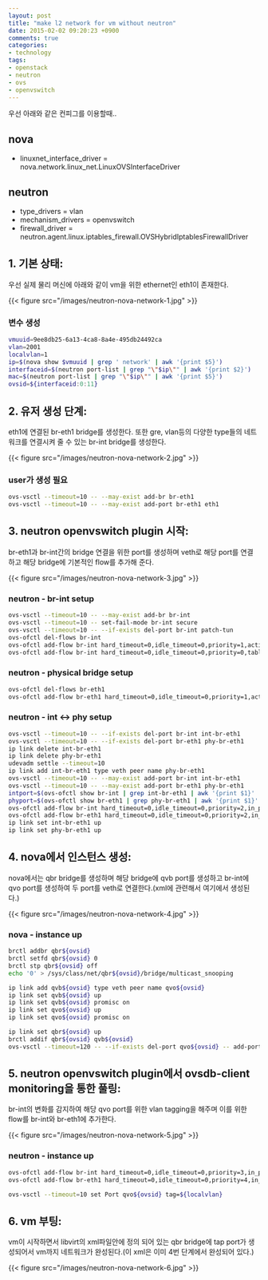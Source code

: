 ```yaml
---
layout: post
title: "make l2 network for vm without neutron"
date: 2015-02-02 09:20:23 +0900
comments: true
categories:
- technology
tags:
- openstack
- neutron
- ovs
- openvswitch
---
```


우선 아래와 같은 컨피그를 이용할때..
## nova ##
* linuxnet_interface_driver = nova.network.linux_net.LinuxOVSInterfaceDriver

## neutron ##
* type_drivers = vlan
* mechanism_drivers = openvswitch
* firewall_driver = neutron.agent.linux.iptables_firewall.OVSHybridIptablesFirewallDriver

## 1. 기본 상태:
우선 실제 물리 머신에 아래와 같이 vm을 위한 ethernet인 eth1이 존재한다.

{{< figure src="/images/neutron-nova-network-1.jpg" >}}

### 변수 생성
``` bash
vmuuid=9ee8db25-6a13-4ca8-8a4e-495db24492ca
vlan=2001
localvlan=1
ip=$(nova show $vmuuid | grep ' network' | awk '{print $5}')
interfaceid=$(neutron port-list | grep "\"$ip\"" | awk '{print $2}')
mac=$(neutron port-list | grep "\"$ip\"" | awk '{print $5}')
ovsid=${interfaceid:0:11}
```

## 2. 유저 생성 단계:
eth1에 연결된 br-eth1 bridge를 생성한다.
또한 gre, vlan등의 다양한 type들의 네트워크를 연결시켜 줄 수 있는 br-int bridge를 생성한다.

{{< figure src="/images/neutron-nova-network-2.jpg" >}}

### user가 생성 필요
``` bash
ovs-vsctl --timeout=10 -- --may-exist add-br br-eth1
ovs-vsctl --timeout=10 -- --may-exist add-port br-eth1 eth1
```

## 3. neutron openvswitch plugin 시작:
br-eth1과 br-int간의 bridge 연결을 위한 port를 생성하며 veth로 해당 port를 연결하고 해당 bridge에 기본적인 flow를 추가해 준다.

{{< figure src="/images/neutron-nova-network-3.jpg" >}}

### neutron - br-int setup
``` bash
ovs-vsctl --timeout=10 -- --may-exist add-br br-int
ovs-vsctl --timeout=10 -- set-fail-mode br-int secure
ovs-vsctl --timeout=10 -- --if-exists del-port br-int patch-tun
ovs-ofctl del-flows br-int
ovs-ofctl add-flow br-int hard_timeout=0,idle_timeout=0,priority=1,actions=normal
ovs-ofctl add-flow br-int hard_timeout=0,idle_timeout=0,priority=0,table=22,actions=drop
```

### neutron - physical bridge setup
``` bash
ovs-ofctl del-flows br-eth1
ovs-ofctl add-flow br-eth1 hard_timeout=0,idle_timeout=0,priority=1,actions=normal
```

### neutron - int <-> phy setup
``` bash
ovs-vsctl --timeout=10 -- --if-exists del-port br-int int-br-eth1
ovs-vsctl --timeout=10 -- --if-exists del-port br-eth1 phy-br-eth1
ip link delete int-br-eth1
ip link delete phy-br-eth1
udevadm settle --timeout=10
ip link add int-br-eth1 type veth peer name phy-br-eth1
ovs-vsctl --timeout=10 -- --may-exist add-port br-int int-br-eth1
ovs-vsctl --timeout=10 -- --may-exist add-port br-eth1 phy-br-eth1
intport=$(ovs-ofctl show br-int | grep int-br-eth1 | awk '{print $1}' | cut -d'(' -f1)
phyport=$(ovs-ofctl show br-eth1 | grep phy-br-eth1 | awk '{print $1}' | cut -d'(' -f1)
ovs-ofctl add-flow br-int hard_timeout=0,idle_timeout=0,priority=2,in_port=${intport},actions=drop
ovs-ofctl add-flow br-eth1 hard_timeout=0,idle_timeout=0,priority=2,in_port=${phyport},actions=drop
ip link set int-br-eth1 up
ip link set phy-br-eth1 up
```

## 4. nova에서 인스턴스 생성:
nova에서는 qbr bridge를 생성하며 해당 bridge에 qvb port를 생성하고 br-int에 qvo port를 생성하여 두 port를 veth로 연결한다.(xml에 관련해서 여기에서 생성된다.)

{{< figure src="/images/neutron-nova-network-4.jpg" >}}

### nova - instance up
``` bash
brctl addbr qbr${ovsid}
brctl setfd qbr${ovsid} 0
brctl stp qbr${ovsid} off
echo '0' > /sys/class/net/qbr${ovsid}/bridge/multicast_snooping

ip link add qvb${ovsid} type veth peer name qvo${ovsid}
ip link set qvb${ovsid} up
ip link set qvb${ovsid} promisc on
ip link set qvo${ovsid} up
ip link set qvo${ovsid} promisc on

ip link set qbr${ovsid} up
brctl addif qbr${ovsid} qvb${ovsid}
ovs-vsctl --timeout=120 -- --if-exists del-port qvo${ovsid} -- add-port br-int qvo${ovsid} -- set Interface qvo${ovsid} external-ids:iface-id=${interfaceid} external-ids:iface-status=active external-ids:attached-mac=${mac} external-ids:vm-uuid=${vmuuid}
```

## 5. neutron openvswitch plugin에서 ovsdb-client monitoring을 통한 풀링:
br-int의 변화를 감지하여 해당 qvo port를 위한 vlan tagging을 해주며 이를 위한 flow를 br-int와 br-eth1에 추가한다.

{{< figure src="/images/neutron-nova-network-5.jpg" >}}

### neutron - instance up
``` bash
ovs-ofctl add-flow br-int hard_timeout=0,idle_timeout=0,priority=3,in_port=${intport},dl_vlan=${vlan},actions=mod_vlan_vid:${localvlan},normal
ovs-ofctl add-flow br-eth1 hard_timeout=0,idle_timeout=0,priority=4,in_port=${phyport},dl_vlan=${localvlan},actions=mod_vlan_vid:${vlan},normal

ovs-vsctl --timeout=10 set Port qvo${ovsid} tag=${localvlan}
```

## 6. vm 부팅:
vm이 시작하면서  libvirt의 xml파일안에 정의 되어 있는 qbr bridge에 tap port가 생성되어서 vm까지 네트워크가 완성된다.(이 xml은 이미 4번 단계에서 완성되어 있다.)

{{< figure src="/images/neutron-nova-network-6.jpg" >}}
